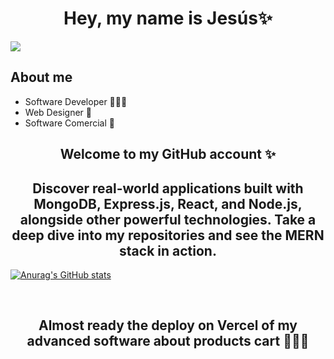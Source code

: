 <div align="center">
<h1 align="center">Hey, my name is Jesús✨</h1>
</div>
<img src="https://github.com/user-attachments/assets/5a3c25d3-bf6b-49d0-803e-d7b1aa5d9721">

## About me

- Software Developer 👨🏻‍💻
- Web Designer 🎨
- Software Comercial 💼

<h2 align="center">Welcome to my GitHub account ✨</h2>

<h2 align="center">Discover real-world applications built with MongoDB, Express.js, React, and Node.js, alongside other powerful technologies. Take a deep dive into my repositories and see the MERN stack in action.</h2>

[![Anurag's GitHub stats](https://github-readme-stats.vercel.app/api?username=jesusparfer27)](https://github.com/jesusparfer27/github-readme-stats)

<br>

<h2 align="center">Almost ready the deploy on Vercel of my advanced software about products cart 👷🏼‍♂️</h2>

<br>

